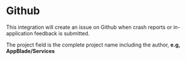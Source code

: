 Github
======

This integration will create an issue on Github when crash reports or in-application feedback is submitted.

The project field is the complete project name including the author, **e.g, AppBlade/Services**
